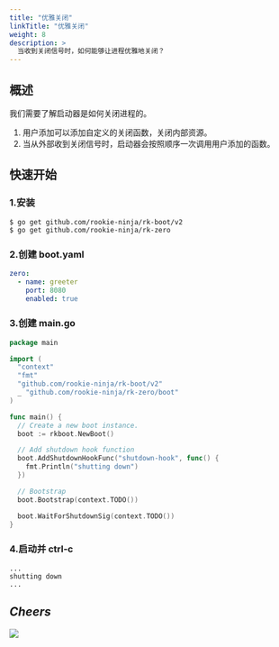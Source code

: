 ```yaml
---
title: "优雅关闭"
linkTitle: "优雅关闭"
weight: 8
description: >
  当收到关闭信号时，如何能够让进程优雅地关闭？
---
```


## 概述
我们需要了解启动器是如何关闭进程的。

1. 用户添加可以添加自定义的关闭函数，关闭内部资源。
1. 当从外部收到关闭信号时，启动器会按照顺序一次调用用户添加的函数。

## 快速开始
### 1.安装

```shell script
$ go get github.com/rookie-ninja/rk-boot/v2
$ go get github.com/rookie-ninja/rk-zero
```

### 2.创建 boot.yaml
```yaml
zero:
  - name: greeter
    port: 8080
    enabled: true
```

### 3.创建 main.go
```go
package main

import (
  "context"
  "fmt"
  "github.com/rookie-ninja/rk-boot/v2"
  _ "github.com/rookie-ninja/rk-zero/boot"
)

func main() {
  // Create a new boot instance.
  boot := rkboot.NewBoot()

  // Add shutdown hook function
  boot.AddShutdownHookFunc("shutdown-hook", func() {
    fmt.Println("shutting down")
  })

  // Bootstrap
  boot.Bootstrap(context.TODO())

  boot.WaitForShutdownSig(context.TODO())
}
```

### 4.启动并 ctrl-c
```shell
...
shutting down
...
```

## _**Cheers**_
![](/rk-boot/user-guide/cheers.png)